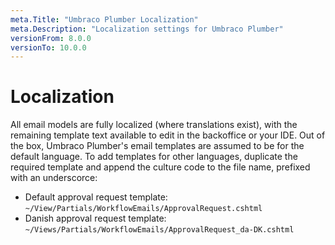 ```yaml
---
meta.Title: "Umbraco Plumber Localization"
meta.Description: "Localization settings for Umbraco Plumber"
versionFrom: 8.0.0
versionTo: 10.0.0
---
```


# Localization

All email models are fully localized (where translations exist), with the remaining template text available to edit in the backoffice or your IDE. Out of the box, Umbraco Plumber's email templates are assumed to be for the default language. To add templates for other languages, duplicate the required template and append the culture code to the file name, prefixed with an underscorce:

- Default approval request template: `~/View/Partials/WorkflowEmails/ApprovalRequest.cshtml`
- Danish approval request template: `~/Views/Partials/WorkflowEmails/ApprovalRequest_da-DK.cshtml`
